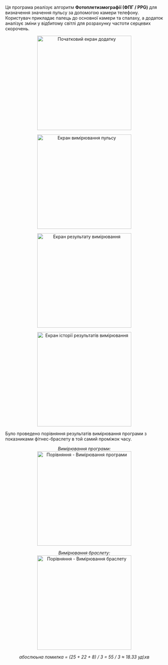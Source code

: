 Ця програма реалізує алгоритм **Фотоплетизмографії (ФПГ / PPG)** для визначення значення пульсу за допомогою камери телефону. Користувач прикладає палець до основної камери та спалаху, а додаток аналізує зміни у відбитому світлі для розрахунку частоти серцевих скорочень.

<p align="center">
  <img src="https://github.com/user-attachments/assets/30e00f42-beac-4d85-ac62-e36e9016cc49" alt="Початковий екран додатку" width="300"/>
</p>

<p align="center">
  <img src="https://github.com/user-attachments/assets/2f57231f-dea8-40af-ada4-289285eaa517" alt="Екран вимірювання пульсу" width="300"/>
</p>

<p align="center">
  <img src="https://github.com/user-attachments/assets/a524ed9d-7a5b-4ee2-b264-2295cd6ebe88" alt="Екран результату вимірювання" width="300"/>
</p>

<p align="center">
  <img src="https://github.com/user-attachments/assets/f80369d7-d79c-4098-ab2d-9a8e76a03d84" alt="Екран історії результатів вимірювання" width="300"/>
</p>

Було проведено порівняння результатів вимірювання програми з показниками фітнес-браслету в той самий проміжок часу.

<p align="center">
  <em>Вимірювання програми:</em><br>
  <img src="https://github.com/user-attachments/assets/8758c5c8-1716-482c-ba08-f8191b2c406d" alt="Порівняння - Вимірювання програми" width="300"/>
</p>
<p align="center">
  <em>Вимірювання браслету:</em><br>
  <img src="https://github.com/user-attachments/assets/9d1b92ef-ac32-44b6-9046-a40f41763fb2" alt="Порівняння - Вимірювання браслету" width="300"/>
</p>

<p align="center">
  <em>абослюьна помилка = (25 + 22 + 8) / 3 = 55 / 3 ≈ 18.33 уд\хв</em><br>
</p>
